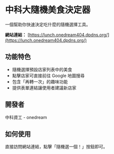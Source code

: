 # 中科大隨機美食決定器

一個幫助你快速決定吃什麼的隨機選擇工具。

**網站連結：** [https://lunch.onedream404.dpdns.org/](https://lunch.onedream404.dpdns.org/)

## 功能特色

* 隨機選擇預設店家列表中的美食
* 點擊店家可直接前往 Google 地圖搜尋
* 包含「再轉一次」的趣味功能
* 提供表單連結讓使用者建議新店家

## 開發者

中科資工 - onedream

## 如何使用

直接訪問網站連結，點擊「隨機選一個！」按鈕即可。